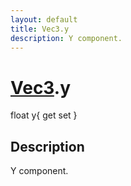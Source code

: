 ```yaml
---
layout: default
title: Vec3.y
description: Y component.
---
```

# [Vec3]({{site.url}}/Pages/StereoKit/Vec3.html).y

<div class='signature' markdown='1'>
float y{ get set }
</div>

## Description
Y component.

